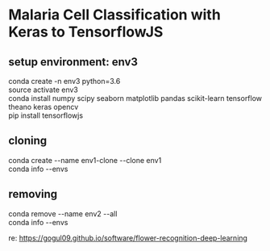 # Malaria Cell Classification with Keras to TensorflowJS #

## setup environment: env3 ##  
conda create -n env3 python=3.6  
source activate env3  
conda install numpy scipy seaborn matplotlib pandas scikit-learn tensorflow theano keras opencv  
pip install tensorflowjs  
  
## cloning ##  
conda create --name env1-clone --clone env1  
conda info --envs  
  
## removing ##
conda remove --name env2 --all  
conda info --envs  

re: https://gogul09.github.io/software/flower-recognition-deep-learning  